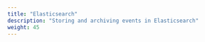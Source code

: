 ```yaml
---
title: "Elasticsearch"
description: "Storing and archiving events in Elasticsearch"
weight: 45
---
```



